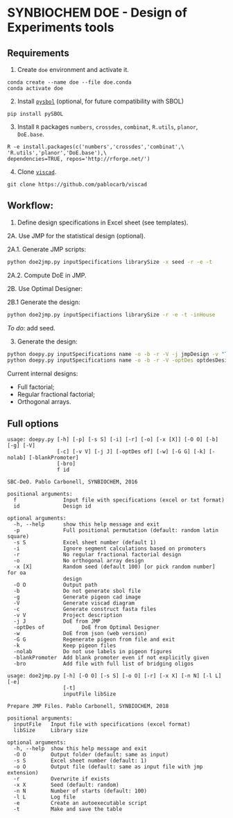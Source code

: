 # SYNBIOCHEM DOE - Design of Experiments tools

## Requirements

1. Create `doe` environment and activate it.
```
conda create --name doe --file doe.conda
conda activate doe
```

2. Install [`pysbol`](https://github.com/SynBioDex/pySBOL) (optional, for future compatibility with SBOL)
```
pip install pySBOL
```

3. Install `R` packages `numbers`, `crossdes`, `combinat`, `R.utils`, `planor`,  `DoE.base`.
```
R -e install.packages(c('numbers','crossdes','combinat',\
'R.utils','planor','DoE.base'),\
dependencies=TRUE, repos='http://rforge.net/')
```

4. Clone [`viscad`](https://github.com/pablocarb/viscad).
```
git clone https://github.com/pablocarb/viscad
```

## Workflow:

1. Define design specifications in Excel sheet (see templates).

2A. Use JMP for the statistical design (optional).

  2A.1. Generate JMP scripts:

  ```bash
  python doe2jmp.py inputSpecifications librarySize -x seed -r -e -t
  ```

  2A.2. Compute DoE in JMP.

2B. Use Optimal Designer:
 
 2B.1 Generate the design:

 ```bash
 python doe2jmp.py inputSpecifiactions librarySize -r -e -t -inHouse
 ```
 *To do*: add seed.

3. Generate the design:

```bash
python doepy.py inputSpecifications name -o -b -r -V -j jmpDesign -v "Title" -bro
python doepy.py inputSpecifications name -o -b -r -V -optDes optdesDesign -v "Title" -bro
```

Current internal designs:

* Full factorial;
* Regular fractional factorial;
* Orthogonal arrays.

## Full options


```
usage: doepy.py [-h] [-p] [-s S] [-i] [-r] [-o] [-x [X]] [-O O] [-b] [-g] [-V]
                [-c] [-v V] [-j J] [-optDes of] [-w] [-G G] [-k] [-nolab] [-blankPromoter]
                [-bro]
                f id

SBC-DeO. Pablo Carbonell, SYNBIOCHEM, 2016

positional arguments:
  f               Input file with specifications (excel or txt format)
  id              Design id

optional arguments:
  -h, --help      show this help message and exit
  -p              Full positional permutation (default: random latin square)
  -s S            Excel sheet number (default 1)
  -i              Ignore segment calculations based on promoters
  -r              No regular fractional factorial design
  -o              No orthogonal array design
  -x [X]          Random seed (default 100) [or pick random number] for oa
                  design
  -O O            Output path
  -b              Do not generate sbol file
  -g              Generate pigeon cad image
  -V              Generate viscad diagram
  -c              Generate construct fasta files
  -v V            Project description
  -j J            DoE from JMP
  -optDes of            DoE from Optimal Designer
  -w              DoE from json (web version)
  -G G            Regenerate pigeon from file and exit
  -k              Keep pigeon files
  -nolab          Do not use labels in pigeon figures
  -blankPromoter  Add blank promoter even if not explicitly given
  -bro            Add file with full list of bridging oligos
```

```
usage: doe2jmp.py [-h] [-O O] [-s S] [-o O] [-r] [-x X] [-n N] [-l L] [-e]
                  [-t]
                  inputFile libSize

Prepare JMP Files. Pablo Carbonell, SYNBIOCHEM, 2018

positional arguments:
  inputFile   Input file with specifications (excel format)
  libSize     Library size

optional arguments:
  -h, --help  show this help message and exit
  -O O        Output folder (default: same as input)
  -s S        Excel sheet number (default: 1)
  -o O        Output file (default: same as input file with jmp extension)
  -r          Overwrite if exists
  -x X        Seed (default: random)
  -n N        Number of starts (default: 100)
  -l L        Log file
  -e          Create an autoexecutable script
  -t          Make and save the table
```
